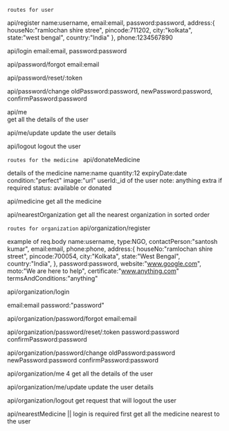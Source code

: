 
```routes for user```

api/register
name:username,
email:email,
password:password,
address:{
    houseNo:"ramlochan shire stree",
    pincode:711202,
    city:"kolkata",
    state:"west bengal",
    country:"India"
},
phone:1234567890

api/login
email:email,
password:password

api/password/forgot
email:email

api/password/reset/:token

api/password/change
oldPassword:password,
newPassword:password,
confirmPassword:password

api/me  
get all the details of the user

api/me/update 
update the user details

api/logout 
logout the user

```routes for the medicine ```
api/donateMedicine

details of the medicine
name:name
quantity:12
expiryDate:date
condition:"perfect"
image:"url"
userId:_id of the user
note: anything extra if required
status: available or donated 

api/medicine
get all the medicine

api/nearestOrganization
get all the nearest organization in sorted order

```routes for organization```
api/organization/register

example of req.body
 name:username,
 type:NGO,
 contactPerson:"santosh kumar",
 email:email,
 phone:phone,
 address:{
  houseNo:"ramlochan shire street",
  pincode:700054,
  city:"Kolkata",
  state:"West Bengal",
  country:"India",
 },
 password:password,
 website:"www.google.com",
 moto:"We are here to help",
 certificate:"www.anything.com"
 termsAndConditions:"anything"


api/organization/login

email:email
password:"password"

api/organization/password/forgot
email:email

api/organization/password/reset/:token
password:password
confirmPassword:password

api/organization/password/change
oldPassword:password
newPassword:password
confirmPassword:password

api/organization/me 4
get all the details of the user

api/organization/me/update 
update the user details

api/organization/logout 
get request that will logout the user

api/nearestMedicine || login is required first
get all the medicine nearest to the user
